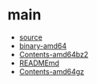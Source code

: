 main
========================

- [source](source)
- [binary-amd64](binary-amd64)
- [Contents-amd64bz2](Contents-amd64bz2)
- [READMEmd](READMEmd)
- [Contents-amd64gz](Contents-amd64gz)
